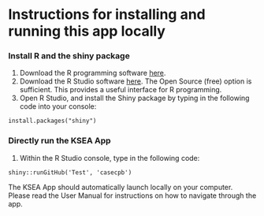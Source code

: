 # Instructions for installing and running this app locally

### Install R and the shiny package

1. Download the R programming software [here](https://www.r-project.org/).
2. Download the R Studio software [here](https://www.rstudio.com/products/rstudio/download/). The Open Source (free) option is sufficient. This provides a useful interface for R programming.
3. Open R Studio, and install the Shiny package by typing in the following code into your console:
```
install.packages("shiny")
```

### Directly run the KSEA App

1. Within the R Studio console, type in the following code:
```
shiny::runGitHub('Test', 'casecpb')
```
The KSEA App should automatically launch locally on your computer. <br>
Please read the User Manual for instructions on how to navigate through the app.
